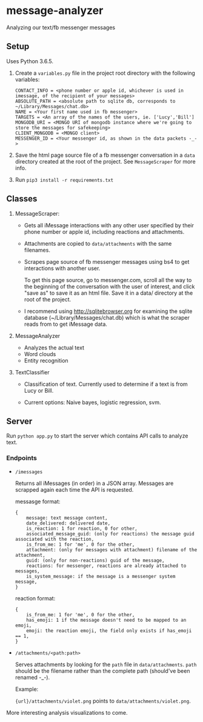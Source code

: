 # message-analyzer

Analyzing our text/fb messenger messages

## Setup

Uses Python 3.6.5.

1. Create a `variables.py` file in the project root directory with the following variables:

    ```
    CONTACT_INFO = <phone number or apple id, whichever is used in imessage, of the recipient of your messages>
    ABSOLUTE_PATH = <absolute path to sqlite db, corresponds to ~/Library/Messages/chat.db>
    NAME = <Your first name used in fb messenger>
    TARGETS = <An array of the names of the users, ie. ['Lucy','Bill']
    MONGODB_URI = <MONGO URI of mongodb instance where we're going to store the messages for safekeeping>
    CLIENT_MONGODB = <MONGO client>
    MESSENGER_ID = <Your messenger id, as shown in the data packets -_->
    ```

2. Save the html page source file of a fb messenger conversation in a `data` directory created at the root of the project. See `MessageScraper` for more info.

3. Run `pip3 install -r requirements.txt`

## Classes

1. MessageScraper:

    * Gets all iMessage interactions with any other user specified by their phone number or apple id, including reactions and attachments.

    * Attachments are copied to `data/attachments` with the same filenames.

    * Scrapes page source of fb messenger messages using bs4 to get interactions with another user.

        To get this page source, go to messenger.com, scroll all the way to the beginning of the conversation with the user of
        interest, and click "save as" to save it as an html file. Save it in a data/ directory at the root of the project.

    * I recommend using <http://sqlitebrowser.org> for examining the sqlite database (~/Library/Messages/chat.db) which is what the scraper reads from to get iMessage data.

2. MessageAnalyzer

    * Analyzes the actual text
    * Word clouds
    * Entity recognition

3. TextClassifier

    * Classification of text. Currently used to determine if a text is from Lucy or Bill.

    * Current options: Naive bayes, logistic regression, svm.

## Server

Run `python app.py` to start the server which contains API calls to analyze text.

### Endpoints

- `/imessages`

    Returns all iMessages (in order) in a JSON array. Messages are scrapped again each time the API is requested.

    messasge format:

    ```
    {
        message: text message content,
        date_delivered: delivered date,
        is_reaction: 1 for reaction, 0 for other,
        associated_message_guid: (only for reactions) the message guid associated with the reaction,
        is_from_me: 1 for 'me', 0 for the other,
        attachment: (only for messages with attachment) filename of the attachment,
        guid: (only for non-reactions) guid of the message,
        reactions: for messenger, reactions are already attached to messages,
        is_system_message: if the message is a messenger system message,
    }
    ```

    reaction format:
    ```
    {
        is_from_me: 1 for 'me', 0 for the other,
        has_emoji: 1 if the message doesn't need to be mapped to an emoji,
        emoji: the reaction emoji, the field only exists if has_emoji == 1,
    }
    ```

- `/attachments/<path:path>`

    Serves attachments by looking for the `path` file in `data/attachments`. `path` should be the filename rather than the complete path (should've been renamed -_-).

    Example:

    `{url}/attachments/violet.png` points to `data/attachments/violet.png`.

More interesting analysis visualizations to come.

